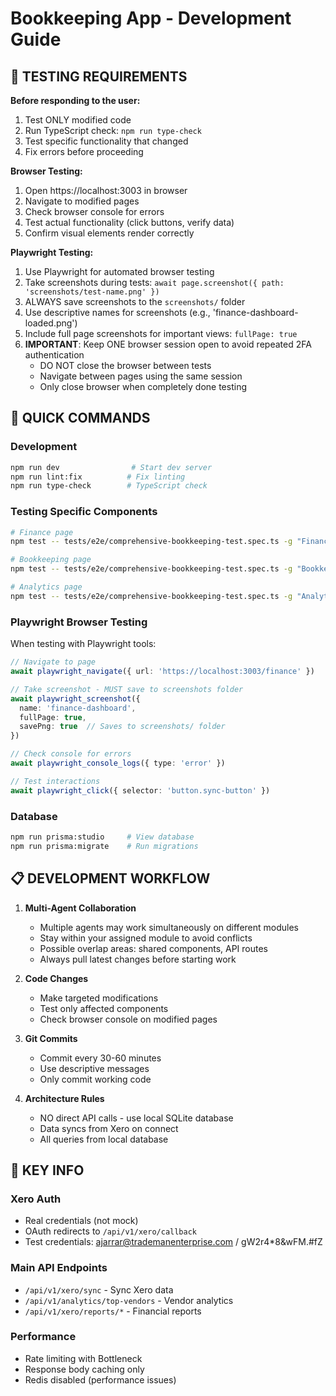 # Bookkeeping App - Development Guide

## 🚨 TESTING REQUIREMENTS
**Before responding to the user:**
1. Test ONLY modified code
2. Run TypeScript check: `npm run type-check`
3. Test specific functionality that changed
4. Fix errors before proceeding

**Browser Testing:**
1. Open https://localhost:3003 in browser
2. Navigate to modified pages
3. Check browser console for errors
4. Test actual functionality (click buttons, verify data)
5. Confirm visual elements render correctly

**Playwright Testing:**
1. Use Playwright for automated browser testing
2. Take screenshots during tests: `await page.screenshot({ path: 'screenshots/test-name.png' })`
3. ALWAYS save screenshots to the `screenshots/` folder
4. Use descriptive names for screenshots (e.g., 'finance-dashboard-loaded.png')
5. Include full page screenshots for important views: `fullPage: true`
6. **IMPORTANT**: Keep ONE browser session open to avoid repeated 2FA authentication
   - DO NOT close the browser between tests
   - Navigate between pages using the same session
   - Only close browser when completely done testing

## 🔧 QUICK COMMANDS

### Development
```bash
npm run dev                # Start dev server
npm run lint:fix          # Fix linting
npm run type-check        # TypeScript check
```

### Testing Specific Components
```bash
# Finance page
npm test -- tests/e2e/comprehensive-bookkeeping-test.spec.ts -g "Finance Dashboard"

# Bookkeeping page  
npm test -- tests/e2e/comprehensive-bookkeeping-test.spec.ts -g "Bookkeeping Dashboard"

# Analytics page
npm test -- tests/e2e/comprehensive-bookkeeping-test.spec.ts -g "Analytics Dashboard"
```

### Playwright Browser Testing
When testing with Playwright tools:
```typescript
// Navigate to page
await playwright_navigate({ url: 'https://localhost:3003/finance' })

// Take screenshot - MUST save to screenshots folder
await playwright_screenshot({ 
  name: 'finance-dashboard',
  fullPage: true,
  savePng: true  // Saves to screenshots/ folder
})

// Check console for errors
await playwright_console_logs({ type: 'error' })

// Test interactions
await playwright_click({ selector: 'button.sync-button' })
```

### Database
```bash
npm run prisma:studio     # View database
npm run prisma:migrate    # Run migrations
```

## 📋 DEVELOPMENT WORKFLOW

1. **Multi-Agent Collaboration**
   - Multiple agents may work simultaneously on different modules
   - Stay within your assigned module to avoid conflicts
   - Possible overlap areas: shared components, API routes
   - Always pull latest changes before starting work

2. **Code Changes**
   - Make targeted modifications
   - Test only affected components
   - Check browser console on modified pages

3. **Git Commits**
   - Commit every 30-60 minutes
   - Use descriptive messages
   - Only commit working code

4. **Architecture Rules**
   - NO direct API calls - use local SQLite database
   - Data syncs from Xero on connect
   - All queries from local database

## 🔑 KEY INFO

### Xero Auth
- Real credentials (not mock)
- OAuth redirects to `/api/v1/xero/callback`
- Test credentials: ajarrar@trademanenterprise.com / gW2r4*8&wFM.#fZ

### Main API Endpoints
- `/api/v1/xero/sync` - Sync Xero data
- `/api/v1/analytics/top-vendors` - Vendor analytics
- `/api/v1/xero/reports/*` - Financial reports

### Performance
- Rate limiting with Bottleneck
- Response body caching only
- Redis disabled (performance issues)